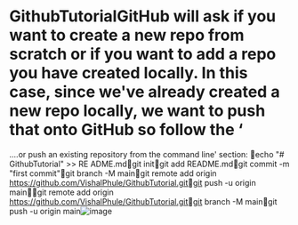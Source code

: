 # GithubTutorialGitHub will ask if you want to create a new repo from scratch or if you want to add a repo you have created locally. In this case, since we've already created a new repo locally, we want to push that onto GitHub so follow the ‘
....or push an existing repository from the command line' section: echo "# GithubTutorial" >> RE
ADME.mdgit initgit add README.mdgit commit -m "first commit"git branch -M maingit remote add origin https://github.com/VishalPhule/GithubTutorial.gitgit push -u origin maingit remote add origin https://github.com/VishalPhule/GithubTutorial.gitgit branch -M maingit push -u origin main![image](https://user-images.githubusercontent.com/62477680/173173153-85bfbece-0ee5-4e2b-8381-e57dc112ed59.png)
